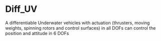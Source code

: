# Diff_UV
A differentiable Underwater vehicles with actuation (thrusters, moving weights, spinning rotors and control surfaces) in all DOFs can control the position and attitude in 6 DOFs
